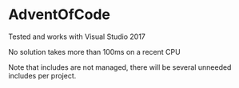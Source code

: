 # AdventOfCode

Tested and works with Visual Studio 2017

No solution takes more than 100ms on a recent CPU

Note that includes are not managed, there will be several unneeded includes per project.